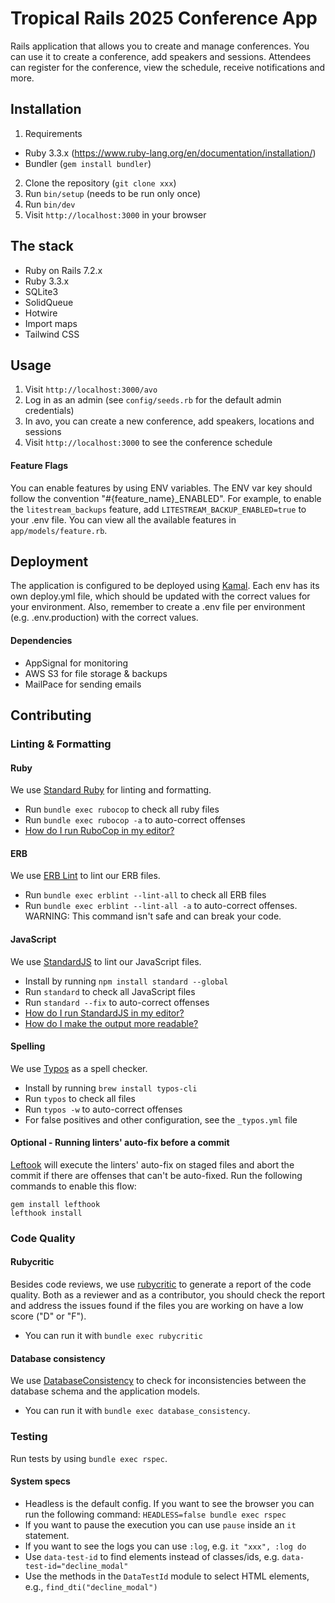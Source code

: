 # Tropical Rails 2025 Conference App

Rails application that allows you to create and manage conferences. You can use it to create a conference, add speakers and sessions. Attendees can register for the conference, view the schedule, receive notifications and more.

## Installation

1. Requirements
  - Ruby 3.3.x (https://www.ruby-lang.org/en/documentation/installation/)
  - Bundler (`gem install bundler`)
2. Clone the repository (`git clone xxx`)
3. Run `bin/setup` (needs to be run only once)
4. Run `bin/dev`
5. Visit `http://localhost:3000` in your browser

## The stack

- Ruby on Rails 7.2.x
- Ruby 3.3.x
- SQLite3
- SolidQueue
- Hotwire
- Import maps
- Tailwind CSS

## Usage

1. Visit `http://localhost:3000/avo`
2. Log in as an admin (see `config/seeds.rb` for the default admin credentials)
3. In avo, you can create a new conference, add speakers, locations and sessions
4. Visit `http://localhost:3000` to see the conference schedule

#### Feature Flags

You can enable features by using ENV variables. The ENV var key should follow the convention "#{feature_name}_ENABLED". For example, to enable the `litestream_backups` feature, add `LITESTREAM_BACKUP_ENABLED=true` to your .env file. You can view all the available features in `app/models/feature.rb`.

## Deployment

The application is configured to be deployed using [Kamal](https://kamal-deploy.org/). Each env has its own deploy.yml file, which should be updated with the correct values for your environment. Also, remember to create a .env file per environment (e.g. .env.production) with the correct values.

#### Dependencies

- AppSignal for monitoring
- AWS S3 for file storage & backups
- MailPace for sending emails

## Contributing

### Linting & Formatting

#### Ruby

We use [Standard Ruby](https://github.com/standardrb/standard) for linting and formatting.
- Run `bundle exec rubocop` to check all ruby files
- Run `bundle exec rubocop -a` to auto-correct offenses
- [How do I run RuboCop in my editor?](https://docs.rubocop.org/rubocop/1.25/integration_with_other_tools.html#editor-integration)

#### ERB

We use [ERB Lint](https://github.com/Shopify/erb-lint) to lint our ERB files.
- Run `bundle exec erblint --lint-all` to check all ERB files
- Run `bundle exec erblint --lint-all -a` to auto-correct offenses. WARNING: This command isn't safe and can break your code.

#### JavaScript

We use [StandardJS](https://standardjs.com/) to lint our JavaScript files.
- Install by running `npm install standard --global`
- Run `standard` to check all JavaScript files
- Run `standard --fix` to auto-correct offenses
- [How do I run StandardJS in my editor?](https://standardjs.com/#are-there-text-editor-plugins)
- [How do I make the output more readable?](https://github.com/standard/standard?tab=readme-ov-file#how-do-i-make-the-output-all-colorful-and-pretty)

#### Spelling

We use [Typos](https://github.com/crate-ci/typos) as a spell checker.
- Install by running `brew install typos-cli`
- Run `typos` to check all files
- Run `typos -w` to auto-correct offenses
- For false positives and other configuration, see the `_typos.yml` file

#### Optional - Running linters' auto-fix before a commit

[Leftook](https://github.com/evilmartians/lefthook) will execute the linters' auto-fix on staged files and abort the commit if there are offenses that can't be auto-fixed.
Run the following commands to enable this flow:

```
gem install lefthook
lefthook install
```

### Code Quality

#### Rubycritic

Besides code reviews, we use [rubycritic](https://github.com/whitesmith/rubycritic) to generate a report of the code quality. Both as a reviewer and as a contributor, you should check the report and address the issues found if the files you are working on have a low score ("D" or "F").
- You can run it with `bundle exec rubycritic`

#### Database consistency

We use [DatabaseConsistency](https://github.com/djezzzl/database_consistency) to check for inconsistencies between the database schema and the application models.
- You can run it with `bundle exec database_consistency`.

### Testing

Run tests by using `bundle exec rspec`.

#### System specs

- Headless is the default config. If you want to see the browser you can run the following command: `HEADLESS=false bundle exec rspec`
- If you want to pause the execution you can use `pause` inside an `it` statement.
- If you want to see the logs you can use `:log`, e.g. `it "xxx", :log do`
- Use `data-test-id` to find elements instead of classes/ids, e.g. `data-test-id="decline_modal"`
- Use the methods in the `DataTestId` module to select HTML elements, e.g., `find_dti("decline_modal")`
